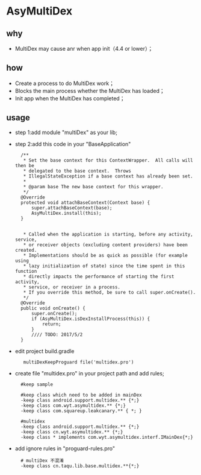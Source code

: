 # AsyMultiDex


## why  

* MultiDex may cause anr when app init（4.4 or lower）；

## how 

* Create a process to do MultiDex work；
* Blocks the main process whether the MultiDex has loaded；
* Init app when the MultiDex has completed；

## usage

* step 1:add module "multiDex" as your lib;
	

* step 2:add this code in your "BaseApplication"

	    /**
	     * Set the base context for this ContextWrapper.  All calls will then be
	     * delegated to the base context.  Throws
	     * IllegalStateException if a base context has already been set.
	     *
	     * @param base The new base context for this wrapper.
	     */
	    @Override
	    protected void attachBaseContext(Context base) {
	        super.attachBaseContext(base);
	        AsyMultiDex.install(this);
	    }
	    
	        
	     * Called when the application is starting, before any activity, service,
	     * or receiver objects (excluding content providers) have been created.
	     * Implementations should be as quick as possible (for example using
	     * lazy initialization of state) since the time spent in this function
	     * directly impacts the performance of starting the first activity,
	     * service, or receiver in a process.
	     * If you override this method, be sure to call super.onCreate().
	     */
	    @Override
	    public void onCreate() {
	        super.onCreate();
	        if (AsyMultiDex.isDexInstallProcess(this)) {
	            return;
	        }
	        //// TODO: 2017/5/2
	    }
* edit project build.gradle 
 
		 multiDexKeepProguard file('multidex.pro')
	   
* create file "multidex.pro" in your project path and add rules;
	
		#keep sample

		#keep class which need to be added in mainDex
		-keep class android.support.multidex.** {*;}
		-keep class com.wyt.asymultidex.** {*;}
		-keep class com.squareup.leakcanary.** { *; }
		
		#multidex
		-keep class android.support.multidex.** {*;}
		-keep class cn.wyt.asymultidex.** {*;}
		-keep class * implements com.wyt.asymultidex.interf.IMainDex{*;}
		
* add ignore rules in "proguard-rules.pro"
	
		# multiDex 不混淆
		-keep class cn.taqu.lib.base.multidex.**{*;}
	

